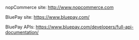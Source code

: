 nopCommerce site: http://www.nopcommerce.com

BluePay site: https://www.bluepay.com/

BluePay APIs: https://www.bluepay.com/developers/full-api-documentation/
